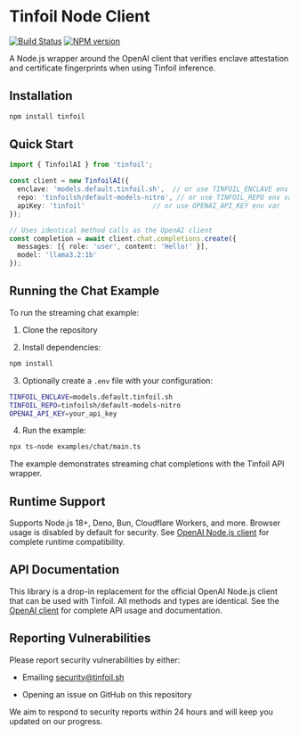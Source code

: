 # Tinfoil Node Client

[![Build Status](https://github.com/tinfoilsh/tinfoil-node/actions/workflows/test.yml/badge.svg)](https://github.com/tinfoilsh/tinfoil-node/actions)
[![NPM version](https://img.shields.io/npm/v/tinfoil.svg)](https://npmjs.org/package/tinfoil)

A Node.js wrapper around the OpenAI client that verifies enclave attestation and certificate fingerprints when using Tinfoil inference.

## Installation

```bash
npm install tinfoil
```

## Quick Start

```typescript
import { TinfoilAI } from 'tinfoil';

const client = new TinfoilAI({
  enclave: 'models.default.tinfoil.sh',  // or use TINFOIL_ENCLAVE env var
  repo: 'tinfoilsh/default-models-nitro', // or use TINFOIL_REPO env var
  apiKey: 'tinfoil'                 // or use OPENAI_API_KEY env var
});

// Uses identical method calls as the OpenAI client
const completion = await client.chat.completions.create({
  messages: [{ role: 'user', content: 'Hello!' }],
  model: 'llama3.2:1b'
});
```

## Running the Chat Example

To run the streaming chat example:

1. Clone the repository

2. Install dependencies:

```bash
npm install
```

3. Optionally create a `.env` file with your configuration:

```bash
TINFOIL_ENCLAVE=models.default.tinfoil.sh
TINFOIL_REPO=tinfoilsh/default-models-nitro
OPENAI_API_KEY=your_api_key
```

4. Run the example:

```bash
npx ts-node examples/chat/main.ts
```

The example demonstrates streaming chat completions with the Tinfoil API wrapper.

## Runtime Support

Supports Node.js 18+, Deno, Bun, Cloudflare Workers, and more. Browser usage is disabled by default for security. See [OpenAI Node.js client](https://github.com/openai/openai-node) for complete runtime compatibility.

## API Documentation

This library is a drop-in replacement for the official OpenAI Node.js client that can be used with Tinfoil. All methods and types are identical. See the [OpenAI client](https://github.com/openai/openai-node) for complete API usage and documentation.


## Reporting Vulnerabilities

Please report security vulnerabilities by either:

- Emailing [security@tinfoil.sh](mailto:security@tinfoil.sh)

- Opening an issue on GitHub on this repository

We aim to respond to security reports within 24 hours and will keep you updated on our progress.